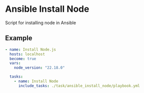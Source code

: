 # Ansible Install Node
Script for installing node in Ansible

## Example

```yaml
- name: Install Node.js
  hosts: localhost
  become: true
  vars:
    node_version: "22.18.0" 

  tasks:
    - name: Install Node
      include_tasks: ./task/ansible_install_node/playbook.yml 
```